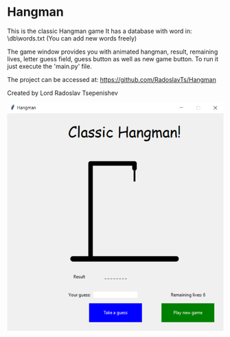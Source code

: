 # Hangman

This is the classic Hangman game
It has a database with word in: \db\words.txt (You can add new words freely)

The game window provides you with animated hangman, result, remaining lives, letter guess field, guess button as well as new game button.
To run it just execute the 'main.py' file.

The project can be accessed at: https://github.com/RadoslavTs/Hangman

Created by Lord Radoslav Tsepenishev

![ScreenShot](Capture.PNG)